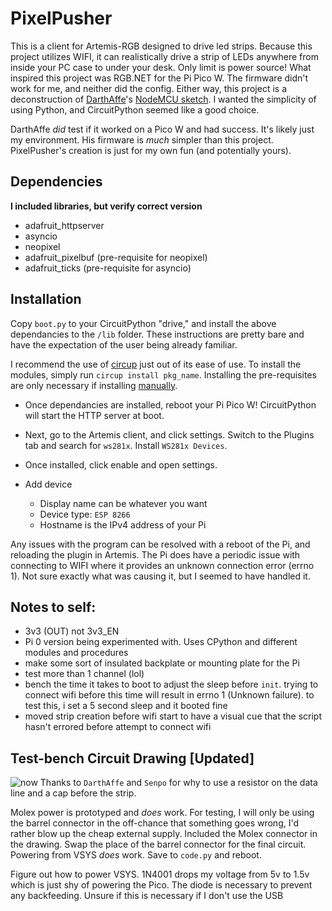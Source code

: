 
# PixelPusher
This is a client for Artemis-RGB designed to drive led strips. Because this project utilizes WIFI, it can realistically drive a strip of LEDs anywhere from inside your PC case to under your desk. Only limit is power source! What inspired this project was RGB.NET for the Pi Pico W. The firmware didn't work for me, and neither did the config. Either way, this project is a deconstruction of [DarthAffe](https://github.com/DarthAffe)'s [NodeMCU sketch](https://github.com/DarthAffe/RGB.NET/blob/master/RGB.NET.Devices.WS281X/Sketches/RGB.NET_NodeMCU.ino). I wanted the simplicity of using Python, and CircuitPython seemed like a good choice.

DarthAffe _did_ test if it worked on a Pico W and had success. It's likely just my environment. His firmware is _much_ simpler than this project. PixelPusher's creation is just for my own fun (and potentially yours).

## Dependencies 
**I included libraries, but verify correct version**
- adafruit_httpserver
- asyncio
- neopixel
- adafruit_pixelbuf (pre-requisite for neopixel)
- adafruit_ticks (pre-requisite for asyncio)

## Installation
Copy `boot.py` to your CircuitPython "drive," and install the above dependancies to the `/lib` folder.
These instructions are pretty bare and have the expectation of the user being already familiar.

I recommend the use of [circup](https://learn.adafruit.com/keep-your-circuitpython-libraries-on-devices-up-to-date-with-circup/install-circup) just out of its ease of use. To install the modules, simply run `circup install pkg_name`. Installing the pre-requisites are only necessary if installing [manually](https://circuitpython.org/libraries).

- Once dependancies are installed, reboot your Pi Pico W! CircuitPython will start the HTTP server at boot.

- Next, go to the Artemis client, and click settings. Switch to the Plugins tab and search for `ws281x`. Install `WS281x Devices`.

- Once installed, click enable and open settings. 
- Add device
    - Display name can be whatever you want
    - Device type: `ESP 8266`
    - Hostname is the IPv4 address of your Pi

Any issues with the program can be resolved with a reboot of the Pi, and reloading the plugin in Artemis. The Pi does have a periodic issue with connecting to WIFI where it provides an unknown connection error (errno 1). Not sure exactly what was causing it, but I seemed to have handled it. 

## Notes to self:
- 3v3 (OUT) not 3v3_EN
- Pi 0 version being experimented with. Uses CPython and different modules and procedures
- make some sort of insulated backplate or mounting plate for the Pi
- test more than 1 channel (lol)
- bench the time it takes to boot to adjust the sleep before `init`. trying to connect wifi before this time will result in errno 1 (Unknown failure). to test this, i set a 5 second sleep and it booted fine
- moved strip creation before wifi start to have a visual cue that the script hasn't errored before attempt to connect wifi

## Test-bench Circuit Drawing [Updated]
![now](https://img001.prntscr.com/file/img001/TrDUJjuISe-vrZhdo60_sQ.png)
Thanks to `DarthAffe` and `Senpo` for why to use a resistor on the data line and a cap before the strip.

Molex power is prototyped and _does_ work. For testing, I will only be using the barrel connector in the off-chance that something goes wrong, I'd rather blow up the cheap external supply. Included the Molex connector in the drawing. Swap the place of the barrel connector for the final circuit. Powering from VSYS _does_ work. Save to `code.py` and reboot.

Figure out how to power VSYS. 1N4001 drops my voltage from 5v to 1.5v which is just shy of powering the Pico. The diode is necessary to prevent any backfeeding. Unsure if this is necessary if I don't use the USB
